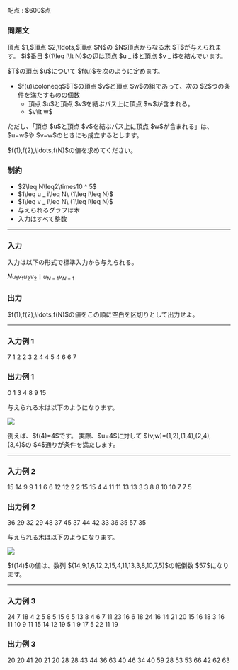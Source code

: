 
<div>

<span>

<span>

<p>
配点 : $600$点
</p>

<div>

<section>

### **問題文**

<p>
頂点 $1,$頂点 $2,\ldots,$頂点 $N$の $N$頂点からなる木 $T$が与えられます。
$i$番目 $(1\leq i\lt N)$の辺は頂点 $u _ i$と頂点 $v _ i$を結んでいます。
</p>

<p>
$T$の頂点 $u$について $f(u)$を次のように定めます。
</p>

<ul>

<li>
$f(u)\coloneqq$$T$の頂点 $v$と頂点 $w$の組であって、次の $2$つの条件を満たすものの個数
<ul>

<li>
頂点 $u$と頂点 $v$を結ぶパス上に頂点 $w$が含まれる。
</li>

<li>
$v\lt w$
</li>

</ul>

</li>

</ul>

<p>
ただし、「頂点 $u$と頂点 $v$を結ぶパス上に頂点 $w$が含まれる」は、$u=w$や $v=w$のときにも成立するとします。
</p>

<p>
$f(1),f(2),\ldots,f(N)$の値を求めてください。
</p>

</section>

</div>

<div>

<section>

### **制約**

<ul>

<li>
$2\leq N\leq2\times10 ^ 5$
</li>

<li>
$1\leq u _ i\leq N\ (1\leq i\leq N)$
</li>

<li>
$1\leq v _ i\leq N\ (1\leq i\leq N)$
</li>

<li>
与えられるグラフは木
</li>

<li>
入力はすべて整数
</li>

</ul>

</section>

</div>

---

<div>

<div>

<section>

### **入力**

<p>
入力は以下の形式で標準入力から与えられる。
</p>

<div>

$N$$u _ 1$$v _ 1$$u _ 2$$v _ 2$$\vdots$$u _ {N-1}$$v _ {N-1}$
</div>

</section>

</div>

<div>

<section>

### **出力**

<p>
$f(1),f(2),\ldots,f(N)$の値をこの順に空白を区切りとして出力せよ。
</p>

</section>

</div>

</div>

---

<div>

<section>

### **入力例 1**

<div>

7
1 2
2 3
2 4
4 5
4 6
6 7

</div>

</section>

</div>

<div>

<section>

### **出力例 1**

<div>

0 1 3 4 8 9 15

</div>

<p>
与えられる木は以下のようになります。
</p>

<p>

<img src="https://img.atcoder.jp/abc337/f02c6287abee93272dda64faf9499a81.png">

</img>

</p>

<p>
例えば、$f(4)=4$です。
実際、$u=4$に対して $(v,w)=(1,2),(1,4),(2,4),(3,4)$の $4$通りが条件を満たします。
</p>

</section>

</div>

---

<div>

<section>

### **入力例 2**

<div>

15
14 9
9 1
1 6
6 12
12 2
2 15
15 4
4 11
11 13
13 3
3 8
8 10
10 7
7 5

</div>

</section>

</div>

<div>

<section>

### **出力例 2**

<div>

36 29 32 29 48 37 45 37 44 42 33 36 35 57 35

</div>

<p>
与えられる木は以下のようになります。
</p>

<p>

<img src="https://img.atcoder.jp/abc337/e59ed095480b6f8ec4ecfc212f14e635.png">

</img>

</p>

<p>
$f(14)$の値は、数列 $(14,9,1,6,12,2,15,4,11,13,3,8,10,7,5)$の転倒数 $57$になります。
</p>

</section>

</div>

---

<div>

<section>

### **入力例 3**

<div>

24
7 18
4 2
5 8
5 15
6 5
13 8
4 6
7 11
23 16
6 18
24 16
14 21
20 15
16 18
3 16
11 10
9 11
15 14
12 19
5 1
9 17
5 22
11 19

</div>

</section>

</div>

<div>

<section>

### **出力例 3**

<div>

20 20 41 20 21 20 28 28 43 44 36 63 40 46 34 40 59 28 53 53 66 42 62 63

</div>

</section>

</div>

</span>

</span>

</div>
